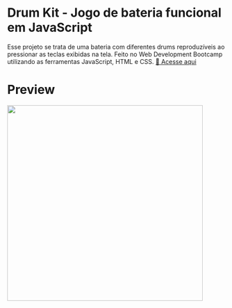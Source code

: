 # Drum Kit - Jogo de bateria funcional em JavaScript
Esse projeto se trata de uma bateria com diferentes drums reproduzíveis ao pressionar as teclas exibidas na tela. Feito no Web Development Bootcamp utilizando as ferramentas JavaScript, HTML e CSS. [🔗 Acesse aqui](https://screm1n.github.io/drum-kit/)

# Preview
<img height="450px" src="https://i.imgur.com/ihPsWok.png">
